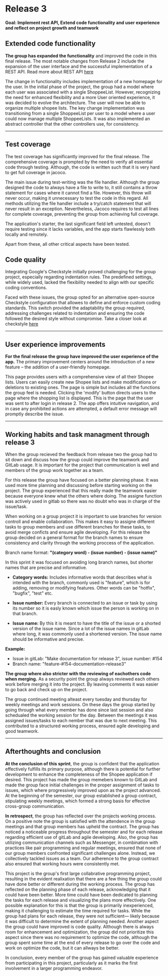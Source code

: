 # **Release 3**

**Goal: Implement rest API, Extend code functionality and user experience and reflect on project growth and teamwork**

## **Extended code functionality**

__The group has expanded the functionality__ and improved the code in this final release. The most notable changes from Release 2 include the expansion of the user interface and the successful implementation of a REST API. Read more about REST API [here](/shopee/rest/readme.md)


The change in functionality includes implementation of a new homepage for the user. In the initial phase of the project, the group had a model where each user was associated with a single ShoppeeList. However, recognizing the need for enhanced flexibility and a more User oriented experience, it was decided to evolve the architecture. The user will now be able to organize multiple shopee lists. 
The key change implementation was transitioning from a single ShoppeeList per user to a model where a user could now manage multiple ShoppeeLists. It was also implemented an abstract controller that the other controllers use, for consistency. 
_____

## __Test coverage__

The test coverage has significantly improved for the final release. The comprehensive coverage is prompted by the need to verify all essential code through testing. Although, the code is written such that it is very hard to get full coverage in jacoco. 

The main issue during test-writing was the file handler. Although the group designed the code to always have a file to write to, it still contains a throw statement for cases where it cannot find a file. However, this throw will never occur, making it unnecessary to test the code in this regard. All methods utilizing the file handler include a try/catch statement that will never result in an exception. Nevertheless, Jacoco requires to test all lines for complete coverage, preventing the group from achieving full coverage.

The application's starter, the last significant field left untested, doesn't require testing since it lacks variables, and the app starts flawlessly both locally and remotely. 

Apart from these, all other critical aspects have been tested.
## __Code quality__

Integrating Google's Checkstyle initially proved challenging for the group project, especially regarding indentation rules. The predefined settings, while widely used, lacked the flexibility needed to align with our specific coding conventions.

Faced with these issues, the group opted for an alternative open-source Checkstyle configuration that allowes to define and enforce  custom coding standards. This switch provided the adaptability the group required, addressing challenges related to indentation and ensuring the code followed the desired style without compromise. Take a closer look at checkstyle [here](../shopee/config/checkstyle/checkstyle.xml)

_____
## **User experience improvements**
__For the final release the group have improved the user experience of the app.__ The primary improvement centers around the introduction of a new feature – the addition of a user-friendly homepage. 

This page provides users with a comprehensive view of all their Shopee lists. Users can easily create new Shopee lists and make modifications or deletions to existing ones. The page is simple but includes all the functions the group feel is needed. Clicking the 'modify' button directs users to the page where the shopping list is displayed. This is the page that the user was sent to after login in release 2. The app offers intuitive navigation, and in case any prohibited actions are attempted, a default error message will promptly describe the issue.
____
## **Working habits and task managment through release 3**
When the group recieved the feedback from release two the group had to sit down and discuss how the group could improve the teamwork and GitLab usage. It is important for the project that communication is well and members of the group work together as a team. 

For this release the group have focused on a better planning phase. It was used more time planning and discussing before starting working on the project. The group experienced that this really made the teamwork easier because everyone knew what the others where doing. The assigne function was actively used in gitlab so there was no doubt who was in charge of the issue/task. 

When working on a group project it is important to use branches for version controll and enable collaboration. This makes it easy to assigne different tasks to group members and use different branches for these tasks, to avoid merge conficts and ensure agile developing. For this release the group decided on a general format for the branch names to ensure consistency and clarity through the working proccess of the application. 

Branch name format: **"(category word) - (issue number) - (issue name)"**

In this sprint it was focused on avoiding long branch names, but shorter names that are precise and informative. 

* **Category words:** Includes informative words that describes what is intended with the branch, commonly used is "feature", which is for adding, removing or modifying features. Other words can be "hotfix", "bugfix", "test" etc. 

* **Issue number:** Every branch is connected to an issue or task by using its number so it is easly known which issue the person is working on in that branch. 

* **Issue name:** By this it is meant to have the title of the issue or a shorted version of the issue name. Since a lot of the issue names in gitLab where long, it was commonly used a shortened version. The issue name should be informative and precise. 

**Example:** 
* Issue in gitLab: "Make documentation for release 3", issue number: #154
* Branch name: "feature-#154-documentation-release3"



**The group where also stricter with the reviewing of eachothers code when merging.** As a security point the group always reviewed each others work before merging it into the project. By leaving comments it was easier to go back and check up on the project. 

The group continued meeting alteast every tuesday and thursday for weekly meetings and work sessions. On these days the group started by going through what every member has done since last session and also schedualed the working session for the day. Between the meetings it was assigned issues/tasks to each nember that was due to next meeting. This contributed to a structured working process, ensured agile developing and good teamwork.

____

## Afterthoughts and conclusion
__At the conclusion of this sprint__, the group is confident that the application effectively fulfills its primary purpose, although there is potential for further development to enhance the completeness of the Shopee application if desired. This project has made the group memebers known to GitLab and made the group face initial challenges in the proper assignment of tasks to issues, which where progressively improved upon as the project advanced. At the beginning of the semester, our group established a group contract, stipulating weekly meetings, which formed a strong basis for effective cross-group communication.

**In retrospect**, the group has reflected over the projects working process. On a positive note the group is satisfied with the attendence in the group meetings and that group members has upheld the contract. The group has noticed a noticeable progress throughout the semester and for each release regarding efficient use of gitLab and agile developing. Also, the group has utilizing communication channels such as Messenger, in combination with practices like pair programming and regular meetings, ensured that none of our group members confronted significant challenges alone. Instead, we collectively tackled issues as a team. Our adherence to the group contract also ensured that working hours were consistently met. 

This project is the group's first large collabrative programming project, resulting in the evident realixation that there are a few thing the group could have done better or different during the working process. The group has reflected on the planning phase of each release, acknowledging that it could have been better. More time could have been dedicated to planning the tasks for each release and visualizing the plans more effectively. One possible explanation for this is that the group is primarily inexperienced, making it challenging to estimate the time required for tasks. While the group had plans for each release, they were not sufficient— likely because it was difficult to determine the extent of planning needed. Another aspect the group could have improved is code quality. Although there is always room for enhancement and optimization, the group did not prioritize this aspect since there was no requirement to optimize the code, although the group spent some time at the end of every release to go over the code and work on optimize the code, but it can allways be better.


In conclusion, every member of the group has gained valuable experience from participating in this project, particularly as it marks the first involvement in a larger programming endeavor.